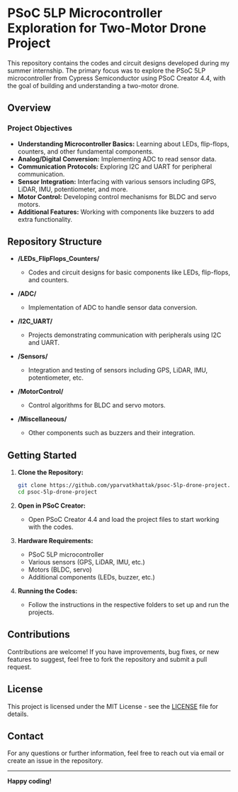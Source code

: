 # PSoC 5LP Microcontroller Exploration for Two-Motor Drone Project

This repository contains the codes and circuit designs developed during my summer internship. The primary focus was to explore the PSoC 5LP microcontroller from Cypress Semiconductor using PSoC Creator 4.4, with the goal of building and understanding a two-motor drone.

## Overview

### Project Objectives
- **Understanding Microcontroller Basics:** Learning about LEDs, flip-flops, counters, and other fundamental components.
- **Analog/Digital Conversion:** Implementing ADC to read sensor data.
- **Communication Protocols:** Exploring I2C and UART for peripheral communication.
- **Sensor Integration:** Interfacing with various sensors including GPS, LiDAR, IMU, potentiometer, and more.
- **Motor Control:** Developing control mechanisms for BLDC and servo motors.
- **Additional Features:** Working with components like buzzers to add extra functionality.

## Repository Structure

- **/LEDs_FlipFlops_Counters/**
  - Codes and circuit designs for basic components like LEDs, flip-flops, and counters.
  
- **/ADC/**
  - Implementation of ADC to handle sensor data conversion.
  
- **/I2C_UART/**
  - Projects demonstrating communication with peripherals using I2C and UART.
  
- **/Sensors/**
  - Integration and testing of sensors including GPS, LiDAR, IMU, potentiometer, etc.
  
- **/MotorControl/**
  - Control algorithms for BLDC and servo motors.
  
- **/Miscellaneous/**
  - Other components such as buzzers and their integration.

## Getting Started

1. **Clone the Repository:**
    ```bash
    git clone https://github.com/yparvatkhattak/psoc-5lp-drone-project.git
    cd psoc-5lp-drone-project
    ```

2. **Open in PSoC Creator:**
    - Open PSoC Creator 4.4 and load the project files to start working with the codes.

3. **Hardware Requirements:**
    - PSoC 5LP microcontroller
    - Various sensors (GPS, LiDAR, IMU, etc.)
    - Motors (BLDC, servo)
    - Additional components (LEDs, buzzer, etc.)

4. **Running the Codes:**
    - Follow the instructions in the respective folders to set up and run the projects.

## Contributions

Contributions are welcome! If you have improvements, bug fixes, or new features to suggest, feel free to fork the repository and submit a pull request.

## License

This project is licensed under the MIT License - see the [LICENSE](LICENSE) file for details.

## Contact

For any questions or further information, feel free to reach out via email or create an issue in the repository.

---

**Happy coding!**
